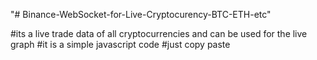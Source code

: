 "# Binance-WebSocket-for-Live-Cryptocurency-BTC-ETH-etc" 

#its a live trade data of all cryptocurrencies and can be used for the live graph 
#it is a simple javascript code 
#just copy paste
